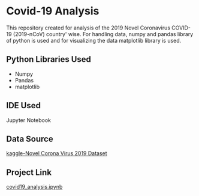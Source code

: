 # Covid-19 Analysis

This repository created for analysis of the 2019 Novel Coronavirus COVID-19 (2019-nCoV) country' wise. For handling data, numpy and pandas library of python is used and for visualizing the data matplotlib library is used.

## Python Libraries Used
* Numpy
* Pandas
* matplotlib

## IDE Used
Jupyter Notebook

## Data Source
[kaggle-Novel Corona Virus 2019 Dataset](https://www.kaggle.com/sudalairajkumar/novel-corona-virus-2019-dataset)

## Project Link
[covid19_analysis.ipynb](https://nbviewer.jupyter.org/github/apurvashivam08/covid_19-analysis/blob/master/covid19_analysis.ipynb)

